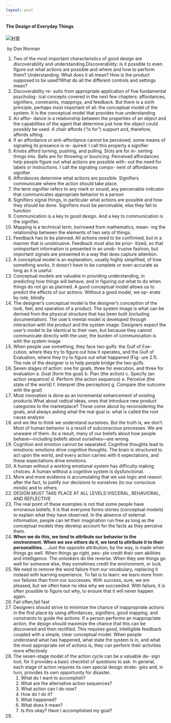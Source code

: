 ```yaml
---
layout: post
---
```


#### The Design of Everyday Things

![封面](http://s3.amazonaws.com/media.nngroup.com/media/publications/books/2013_design_of_everyday_things.jpg.300x400_q95_crop_upscale.jpg)

​      by Don Norman




1. Two of the most important characteristics of good design are discoverability and understanding.Discoverability: Is it possible to even figure out what actions are possible and where and how to perform them? Understanding: What does it all mean? How is the product supposed to be used?What do all the different controls and settings mean?
2. Discoverability re-
   sults from appropriate application of five fundamental psycholog-
   ical concepts covered in the next few chapters: affordances, signifiers,
   constraints, mappings, and feedback. But there is a sixth principle,
   perhaps most important of all: the conceptual model of the system.
   It is the conceptual model that provides true understanding
3. An affor-
   dance is a relationship between the properties of an object and the
   capabilities of the agent that determine just how the object could
   possibly be used. A chair affords (“is for”) support and, therefore,
   affords sitting. 
4. If an affordance or anti-affordance
   cannot be perceived, some means of signaling its presence is re-
   quired: I call this property a signifier 
5. Knobs afford turning, pushing, and pulling. Slots are for in-
   serting things into. Balls are for throwing or bouncing. Perceived
   affordances help people figure out what actions are possible with-
   out the need for labels or instructions. I call the signaling compo-
   nent of affordances signifier
6. Affordances determine what actions are
   possible. Signifiers communicate where the action should take place.
7. the term
   signifier refers to any mark or sound, any perceivable indicator that
   communicates appropriate behavior to a person
8. Signifiers signal things, in particular what actions are possible and
   how they should be done. Signifiers must be perceivable, else they
   fail to function
9. Communication is
   a key to good design. And a key to
   communication is the signifier.
10. Mapping is a technical term, borrowed from mathematics, mean-
    ing the relationship between the elements of two sets of things.
11. Feedback has to be planned. All actions need to be confirmed,
but in a manner that is unobtrusive. Feedback must also be prior-
itized, so that unimportant information is presented in an unob-
trusive fashion, but important signals are presented in a way that
does capture attention. 
12. A conceptual model is an explanation, usually highly simplified,
of how something works. It doesn’t have to be complete or even
accurate as long as it is useful.
13. Conceptual models are valuable in providing understanding, in
predicting how things will behave, and in figuring out what to do
when things do not go as planned. A good conceptual model allows
us to predict the effects of our actions. Without a good model, we op-
erate by rote, blindly
14. The designer’s conceptual model is the designer’s conception of the look, feel,
and operation of a product. The system image is what can be derived from the physical structure that has been built (including documentation). The user’s
mental model is developed through interaction with the product and the system
image. Designers expect the user’s model to be identical to their own, but because they cannot communicate directly with the user, the burden of communication is with the system image
15. When people use something, they face two gulfs: the Gulf of Exe-
cution, where they try to figure out how it operates, and the Gulf
of Evaluation, where they try to figure out what happened (Fig-
ure 2.1). The role of the designer is to help people bridge the
two gulfs.
16. Seven stages of action: one for goals, three for
execution, and three for evaluation
     a. Goal (form the goal) 
     b. Plan (the action) 
     c. Specify (an action sequence) 
     d. Perform (the action sequence)
     e. Perceive (the state of the world)
     f. Interpret (the perception)
     g. Compare (the outcome with the goal)
17. Most innovation is done as an incremental enhancement of
existing products.What about radical ideas, ones that introduce
new product categories to the marketplace? These come about by
reconsidering the goals, and always asking what the real goal is:
what is called the root cause analysis
18. and we like to think we understand ourselves. But the truth is, we don’t. Most of human behavior is a result of subconscious processes. We are
unaware of them. As a result, many of our beliefs about how people behave—including beliefs about ourselves—are wrong. 
19. Cognition and emotion cannot be separated. Cognitive thoughts lead to emotions: emotions drive cognitive thoughts. The brain is structured to act
upon the world, and every action carries with it expectations, and
these expectations drive emotions. 
20. A human without a working emotional system has difficulty making choices. A
human without a cognitive system is dysfunctional.
21. More and more evidence is accumulating that
we use logic and reason after the fact, to justify our decisions to
ourselves (to our conscious minds) and to others.
22. DESIGN MUST TAKE PLACE AT ALL LEVELS:VISCERAL, BEHAVIORAL, AND REFLECTIVE
23. The real point of these examples is not that some people have erroneous beliefs; it is that everyone forms stories (conceptual models) to explain what they have observed. In the absence of external
information, people can let their imagination run free as long as
the conceptual models they develop account for the facts as they
perceive them. 
24. **When we do this, we tend to attribute our behavior
to the environment. When we see others do it, we tend to attribute
it to their personalities.** ...Just the opposite attribution, by
the way, is made when things go well. When things go right, peo-
ple credit their own abilities and intelligence. The onlookers do
the reverse. When they see things go well for someone else, they
sometimes credit the environment, or luck.
25. We need to remove the word failure from our vocabulary, replacing it instead with learning experience. To fail is to learn: we learn
more from our failures than from our successes. With success, sure,
we are pleased, but we often have no idea why we succeeded. With
failure, it is often possible to figure out why, to ensure that it will
never happen again.
26. Fail often,fail fast
27. Designers should strive to minimize the chance of inappropriate actions in the first place by using affordances, signifiers,
good mapping, and constraints to guide the actions. If a person
performs an inappropriate action, the design should maximize
the chance that this can be discovered and then rectified. This
requires good, intelligible feedback coupled with a simple, clear
conceptual model. When people understand what has happened,
what state the system is in, and what the most appropriate set of
actions is, they can perform their activities more effectively
28. The seven-stage model of the action cycle can be a valuable de-
sign tool, for it provides a basic checklist of questions to ask. In
general, each stage of action requires its own special design strate-
gies and, in turn, provides its own opportunity for disaster. 
     1. What do I want to accomplish?
     2. What are the alternative action sequences?
     3. What action can I do now?
     4. How do I do it?
     5. What happened?
     6. What does it mean?
     7. Is this okay? Have I accomplished my goal?
29. 